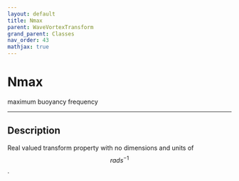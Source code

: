 ```yaml
---
layout: default
title: Nmax
parent: WaveVortexTransform
grand_parent: Classes
nav_order: 43
mathjax: true
---
```


#  Nmax

maximum buoyancy frequency


---

## Description
Real valued transform property with no dimensions and units of $$rad s^{-1}$$.

